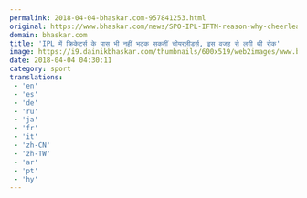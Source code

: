 ```yaml
---
permalink: 2018-04-04-bhaskar.com-957841253.html
original: https://www.bhaskar.com/news/SPO-IPL-IFTM-reason-why-cheerleaders-cant-meet-cricketes-in-ipl-5843845-PHO.html
domain: bhaskar.com
title: 'IPL में क्रिकेटर्स के पास भी नहीं भटक सकतीं चीयरलीडर्स, इस वजह से लगी थी रोक'
image: https://i9.dainikbhaskar.com/thumbnails/600x519/web2images/www.bhaskar.com/2018/04/03/ipl-cheerleaders-ban-stor1.jpg
date: 2018-04-04 04:30:11
category: sport
translations: 
 - 'en'
 - 'es'
 - 'de'
 - 'ru'
 - 'ja'
 - 'fr'
 - 'it'
 - 'zh-CN'
 - 'zh-TW'
 - 'ar'
 - 'pt'
 - 'hy'
---
```


